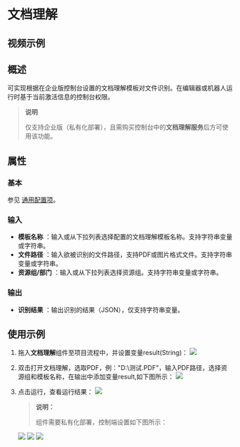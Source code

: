 # 文档理解

## 视频示例

## 概述

可实现根据在企业版控制台设置的文档理解模板对文件识别。在编辑器或机器人运行时基于当前激活信息的控制台权限。
>**说明**
>
>仅支持企业版（私有化部署），且需购买控制台中的**文档理解服务**后方可使用该功能。

## 属性

### 基本

参见 [通用配置项](../Appendix/CommonConfigurationItems.md)。

### 输入

- **模板名称** ：输入或从下拉列表选择配置的文档理解模板名称。支持字符串变量或字符串。
- **文件路径** ：输入欲被识别的文件路径，支持PDF或图片格式文件。支持字符串变量或字符串。
- **资源组/部门** ：输入或从下拉列表选择资源组。支持字符串变量或字符串。

### 输出

- **识别结果** ：输出识别的结果（JSON），仅支持字符串变量。

## 使用示例

1. 拖入**文档理解**组件至项目流程中，并设置变量result(String)：
![](https://docimages.blob.core.chinacloudapi.cn/images/Activities/DocReader_1.png)

2. 双击打开文档理解，选取PDF，例："D:\\测试.PDF"，输入PDF路径，选择资源组和模板名称，在输出中添加变量result,如下图所示：
![](https://docimages.blob.core.chinacloudapi.cn/images/Activities/DocReader_2.png)

3. 点击运行，查看运行结果：
![](https://docimages.blob.core.chinacloudapi.cn/images/Activities/DocReader_3.png)

   >**说明：**
   >
   >组件需要私有化部署，控制端设置如下图所示：

   ![](https://docimages.blob.core.chinacloudapi.cn/images/Activities/DocReader_4.png)
   ![](https://docimages.blob.core.chinacloudapi.cn/images/Activities/DocReader_5.png)
   ![](https://docimages.blob.core.chinacloudapi.cn/images/Activities/DocReader_6.png)

